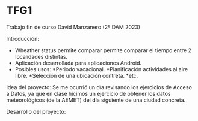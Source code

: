 # TFG1

Trabajo fin de curso David Manzanero (2º DAM 2023)

Introducción:

  - Wheather status permite comparar permite comparar el tiempo entre 2 localidades distintas.
  - Aplicación desarrollada para aplicaciones Android.
  - Posibles usos: 
      *Periodo vacacional. 
      *Planificación actividades al aire libre. 
      *Selección de una ubicación contreta. 
      *etc.


Idea del proyecto: 
    Se me ocurrió un día revisando los ejercicios de Acceso a Datos, ya que en clase hicimos un ejercicio de 
    obtener los datos meteorológicos (de la AEMET) del día siguiente de una ciudad concreta.

Desarrollo del proyecto:
